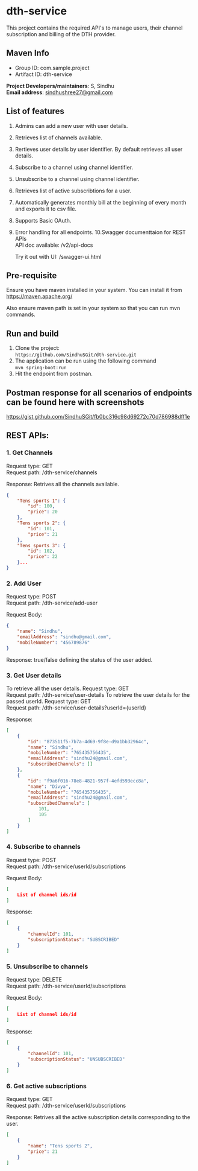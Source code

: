 # dth-service
This project contains the required API's to manage users, their channel subscription and billing of the DTH provider. 

## Maven Info ##
* Group ID: com.sample.project
* Artifact ID: dth-service

**Project Developers/maintainers**: S, Sindhu\
**Email address**: sindhushree27@gmail.com

## List of features ##
1. Admins can add a new user with user details.
2. Retrieves list of channels available.
3. Rertieves user details by user identifier. By default retrieves all user details.
4. Subscribe to a channel using channel identifier.
5. Unsubscribe to a channel using channel identifier.
6. Retrieves list of active subscribtions for a user.
7. Automatically generates monthly bill at the beginning of every month and exports it to csv file.
8. Supports Basic OAuth.
9. Error handling for all endpoints.
10.Swagger documenttaion for REST APIs\
    API doc available: /v2/api-docs
    
    Try it out with UI: /swagger-ui.html

## Pre-requisite ##
Ensure you have maven installed in your system. You can install it from https://maven.apache.org/

Also ensure maven path is set in your system so that you can run mvn commands.

## Run and build ##
1. Clone the project:\
    `https://github.com/SindhuSGit/dth-service.git`
2. The application can be run using the following command\
    `mvn spring-boot:run`
3. Hit the endpoint from postman.

## Postman response for all scenarios of endpoints can be found here with screenshots
https://gist.github.com/SindhuSGit/fb0bc316c98d69272c70d786988dff1e

## REST APIs: ##

### 1. Get Channels ###
Request type: GET\
Request path: /dth-service/channels

Response: Retrives all the channels available.
```json
{
    "Tens sports 1": {
        "id": 100,
        "price": 20
    },
    "Tens sports 2": {
        "id": 101,
        "price": 21
    },
    "Tens sports 3": {
        "id": 102,
        "price": 22
    }...
}
```

### 2. Add User ###
Request type: POST\
Request path: /dth-service/add-user

Request Body:
```json
{
    "name": "Sindhu",
    "emailAddress": "sindhu@gmail.com",
    "mobileNumber": "456789876"
}
```
Response: true/false defining the status of the user added.


### 3. Get User details ###
To retrieve all the user details.
Request type: GET\
Request path: /dth-service/user-details
To retrieve the user details for the passed userId.
Request type: GET\
Request path: /dth-service/user-details?userId={userId}


Response:
```json
[
    {
        "id": "873511f5-7b7a-4d69-9f8e-d9a1bb32964c",
        "name": "Sindhu",
        "mobileNumber": "765435756435",
        "emailAddress": "sindhu24@gmail.com",
        "subscribedChannels": []
    },
    {
        "id": "f9a6f016-78e8-4821-957f-4efd593ecc8a",
        "name": "Divya",
        "mobileNumber": "765435756435",
        "emailAddress": "sindhu24@gmail.com",
        "subscribedChannels": [
            101,
            105
        ]
    }
]
```


### 4. Subscribe to channels ###
Request type: POST\
Request path: /dth-service/userId/subscriptions

Request Body:
```json
[
    List of channel ids/id
]
```
Response: 
```json
[
    {
        "channelId": 101,
        "subscriptionStatus": "SUBSCRIBED"
    }
]
```

### 5. Unsubscribe to channels ###
Request type: DELETE\
Request path: /dth-service/userId/subscriptions

Request Body:
```json
[
    List of channel ids/id
]
```
Response: 
```json
[
    {
        "channelId": 101,
        "subscriptionStatus": "UNSUBSCRIBED"
    }
]
```

### 6. Get active subscriptions ###
Request type: GET\
Request path: /dth-service/userId/subscriptions

Response: Retrives all the active subscription details corresponding to the user.
```json
[
    {
        "name": "Tens sports 2",
        "price": 21
    }
]
```
